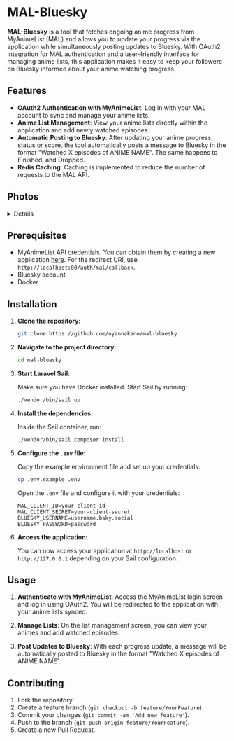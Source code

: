 # MAL-Bluesky

**MAL-Bluesky** is a tool that fetches ongoing anime progress from MyAnimeList (MAL) and allows you to update your progress via the application while simultaneously posting updates to Bluesky. With OAuth2 integration for MAL authentication and a user-friendly interface for managing anime lists, this application makes it easy to keep your followers on Bluesky informed about your anime watching progress.


## Features

- **OAuth2 Authentication with MyAnimeList**: Log in with your MAL account to sync and manage your anime lists.
- **Anime List Management**: View your anime lists directly within the application and add newly watched episodes.
- **Automatic Posting to Bluesky**: After updating your anime progress, status or score, the tool automatically posts a message to Bluesky in the format "Watched X episodes of ANIME NAME". The same happens to Finished, and Dropped.
- **Redis Caching**: Caching is implemented to reduce the number of requests to the MAL API.

## Photos
<details>

![Lists](https://i.imgur.com/O4ueWcM.png)

![Update](https://i.imgur.com/Ir9uOxM.png)

</details>

## Prerequisites

- MyAnimeList API credentials. You can obtain them by creating a new application [here](https://myanimelist.net/apiconfig). For the redirect URI, use `http://localhost:80/auth/mal/callback`.
- Bluesky account
- Docker

## Installation

1. **Clone the repository:**

    ```bash
    git clone https://github.com/nyannakano/mal-bluesky
    ```

2. **Navigate to the project directory:**

    ```bash
    cd mal-bluesky
    ```

3. **Start Laravel Sail:**

   Make sure you have Docker installed. Start Sail by running:

    ```bash
    ./vendor/bin/sail up
    ```

4. **Install the dependencies:**

   Inside the Sail container, run:

    ```bash
    ./vendor/bin/sail composer install
    ```

5. **Configure the `.env` file:**

   Copy the example environment file and set up your credentials:

    ```bash
    cp .env.example .env
    ```

   Open the `.env` file and configure it with your credentials:

    ```plaintext
    MAL_CLIENT_ID=your-client-id
    MAL_CLIENT_SECRET=your-client-secret
    BLUESKY_USERNAME=username.bsky.social
    BLUESKY_PASSWORD=password
    ```

6. **Access the application:**

   You can now access your application at `http://localhost` or `http://127.0.0.1` depending on your Sail configuration.


## Usage

1. **Authenticate with MyAnimeList**: Access the MyAnimeList login screen and log in using OAuth2. You will be redirected to the application with your anime lists synced.

2. **Manage Lists**: On the list management screen, you can view your animes and add watched episodes.

3. **Post Updates to Bluesky**: With each progress update, a message will be automatically posted to Bluesky in the format "Watched X episodes of ANIME NAME".

## Contributing

1. Fork the repository.
2. Create a feature branch (`git checkout -b feature/YourFeature`).
3. Commit your changes (`git commit -am 'Add new feature'`).
4. Push to the branch (`git push origin feature/YourFeature`).
5. Create a new Pull Request.

